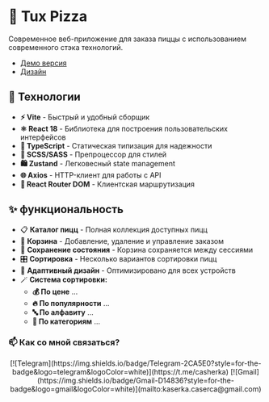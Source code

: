 # 🍕 Tux Pizza

Современное веб-приложение для заказа пиццы с использованием современного стэка технологий. 
- [Демо версия](https://tuxi4k.github.io/Tux-pizza/) 
- [Дизайн](https://www.figma.com/design/n5hxgQdIEcS7vAroG2sxse/Tux-Pizza?fuid=1179008742710727593)
## 🚀 Технологии

- **⚡ Vite** - Быстрый и удобный сборщик
- **⚛️ React 18** - Библиотека для построения пользовательских интерфейсов
- **📘 TypeScript** - Статическая типизация для надежности
- **🎨 SCSS/SASS** - Препроцессор для стилей
- **🛍️ Zustand** - Легковесный state management
- **🌐 Axios** - HTTP-клиент для работы с API
- **🔄 React Router DOM** - Клиентская маршрутизация

## ✨ функциональность

- 📋 **Каталог пицц** - Полная коллекция доступных пицц
- 🛒 **Корзина** - Добавление, удаление и управление заказом
- 💾 **Сохранение состояния** - Корзина сохраняется между сессиями
- 🎛️ **Сортировка** - Несколько вариантов сортировки пицц
- 📱 **Адаптивный дизайн** - Оптимизировано для всех устройств
-  🪄 **Система сортировки:**
    - **💰 По цене** ...
    - **🔥 По популярности** ...
    - **🔤 По алфавиту** ...
    - **📂 По категориям** ...

### 📫 **Как со мной связаться?**  
<div align="center">  
[![Telegram](https://img.shields.io/badge/Telegram-2CA5E0?style=for-the-badge&logo=telegram&logoColor=white)](https://t.me/casherka)
[![Gmail](https://img.shields.io/badge/Gmail-D14836?style=for-the-badge&logo=gmail&logoColor=white)](mailto:kaserka.caserca@gmail.com)
</div>
